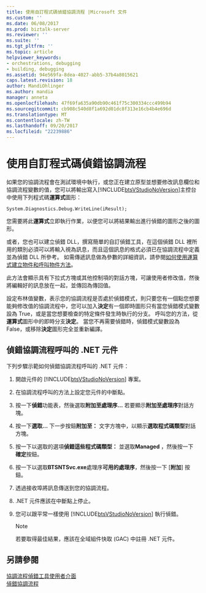 ```yaml
---
title: 使用自訂程式碼偵錯協調流程 |Microsoft 文件
ms.custom: ''
ms.date: 06/08/2017
ms.prod: biztalk-server
ms.reviewer: ''
ms.suite: ''
ms.tgt_pltfrm: ''
ms.topic: article
helpviewer_keywords:
- orchestrations, debugging
- building, debugging
ms.assetid: 94e569fa-8dea-4027-abb5-37b4a8015621
caps.latest.revision: 18
author: MandiOhlinger
ms.author: mandia
manager: anneta
ms.openlocfilehash: 47f69fa635a90db90c461f75c300334ccc499b94
ms.sourcegitcommit: cb908c540d8f1a692d01dc8f313e16cb4b4e696d
ms.translationtype: MT
ms.contentlocale: zh-TW
ms.lasthandoff: 09/20/2017
ms.locfileid: "22239886"
---
```

# <a name="debugging-orchestrations-by-using-custom-code"></a>使用自訂程式碼偵錯協調流程
如果您的協調流程會在測試環境中執行，或您正在建立原型並想要修改訊息欄位和協調流程變數的值，您可以將輸出寫入[!INCLUDE[btsVStudioNoVersion](../includes/btsvstudionoversion-md.md)]主控台中使用下列程式碼**運算式**圖形：  
  
```  
System.Diagnostics.Debug.WriteLine(iResult);  
```  
  
 您需要將此**運算式**立即執行作業，以便您可以將結果輸出進行偵錯的圖形之後的圖形。  
  
 或者，您也可以建立偵錯 DLL，撰寫簡單的自訂偵錯工具，在這個偵錯 DLL 裡所用的類別必須可以將輸入視為訊息，而且這個訊息的格式必須已在協調流程中定義並為偵錯 DLL 所參考。 如需傳遞訊息做為參數的詳細資訊，請參閱[如何使用運算式建立物件和呼叫物件方法](../core/how-to-use-expressions-to-create-objects-and-call-object-methods.md)。  
  
 此方法會顯示具有下拉式方塊或其他控制項的對話方塊，可讓使用者修改值，然後將編輯好的訊息放在一起，並傳回為傳回值。  
  
 設定布林值變數，表示您的協調流程是否處於偵錯模式，則只要您有一個點您想要能夠修改值的協調流程中，您可以加入**決定**有一個即時圖形只有當您偵錯模式變數設為 True，或是當您想要檢查的特定條件發生時執行的分支。 呼叫您的方法，從**運算式**圖形中的即時分支**決定**。 當您不再需要偵錯時，偵錯模式變數設為 False，或移除**決定**圖形完全並重新編譯。  
  
## <a name="to-debug-a-net-component-called-by-an-orchestration"></a>偵錯協調流程呼叫的 .NET 元件  
 下列步驟示範如何偵錯協調流程呼叫的 .NET 元件：  
  
1.  開啟元件的 [!INCLUDE[btsVStudioNoVersion](../includes/btsvstudionoversion-md.md)] 專案。  
  
2.  在協調流程呼叫的方法上設定您元件的中斷點。  
  
3.  按一下**偵錯**功能表，然後選取**附加至處理序...** 若要顯示**附加至處理序**對話方塊。  
  
4.  按一下**選取...** 下一步按鈕**附加至：** 文字方塊中，以顯示**選取程式碼類型**對話方塊。  
  
5.  按一下以選取的選項**偵錯這些程式碼類型：** 並選取**Managed** ，然後按一下 **確定**按鈕。  
  
6.  按一下以選取**BTSNTSvc.exe**處理序**可用的處理序**，然後按一下 [**附加**] 按鈕。  
  
7.  透過接收埠將訊息傳送到您的協調流程。  
  
8.  .NET 元件應該在中斷點上停止。  
  
9. 您可以跟平常一樣使用 [!INCLUDE[btsVStudioNoVersion](../includes/btsvstudionoversion-md.md)] 執行偵錯。  
  
    > [!NOTE]
    >  若要取得最佳結果，應該在全域組件快取 (GAC) 中註冊 .NET 元件。  
  
## <a name="see-also"></a>另請參閱  
 [協調流程偵錯工具使用者介面](../core/orchestration-debugger-user-interface.md)   
 [偵錯協調流程](../core/debugging-orchestrations.md)